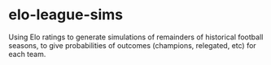# elo-league-sims
Using Elo ratings to generate simulations of remainders of historical football seasons, to give probabilities of outcomes (champions, relegated, etc) for each team.
